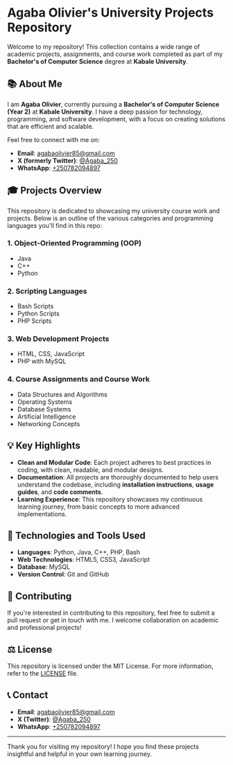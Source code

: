 # Agaba Olivier's University Projects Repository

Welcome to my repository! This collection contains a wide range of academic projects, assignments, and course work completed as part of my **Bachelor's of Computer Science** degree at **Kabale University**.

## 📚 **About Me**

I am **Agaba Olivier**, currently pursuing a **Bachelor's of Computer Science (Year 2)** at **Kabale University**. I have a deep passion for technology, programming, and software development, with a focus on creating solutions that are efficient and scalable.

Feel free to connect with me on:

- **Email**: [agabaolivier85@gmail.com](mailto:agabaolivier85@gmail.com)
- **X (formerly Twitter)**: [@Agaba_250](https://twitter.com/Agaba_250)
- **WhatsApp**: [+250782094897](https://wa.me/250782094897)

## 🎓 **Projects Overview**

This repository is dedicated to showcasing my university course work and projects. Below is an outline of the various categories and programming languages you'll find in this repo:

### 1. **Object-Oriented Programming (OOP)**
   - Java
   - C++
   - Python

### 2. **Scripting Languages**
   - Bash Scripts
   - Python Scripts
   - PHP Scripts

### 3. **Web Development Projects**
   - HTML, CSS, JavaScript
   - PHP with MySQL

### 4. **Course Assignments and Course Work**
   - Data Structures and Algorithms
   - Operating Systems
   - Database Systems
   - Artificial Intelligence
   - Networking Concepts

## 💡 **Key Highlights**

- **Clean and Modular Code**: Each project adheres to best practices in coding, with clean, readable, and modular designs.
- **Documentation**: All projects are thoroughly documented to help users understand the codebase, including **installation instructions**, **usage guides**, and **code comments**.
- **Learning Experience**: This repository showcases my continuous learning journey, from basic concepts to more advanced implementations.
  
## 🔧 **Technologies and Tools Used**

- **Languages**: Python, Java, C++, PHP, Bash
- **Web Technologies**: HTML5, CSS3, JavaScript
- **Database**: MySQL
- **Version Control**: Git and GitHub

## 🌟 **Contributing**

If you're interested in contributing to this repository, feel free to submit a pull request or get in touch with me. I welcome collaboration on academic and professional projects!

## ⚖️ **License**

This repository is licensed under the MIT License. For more information, refer to the [LICENSE](LICENSE) file.

## 📞 **Contact**

- **Email**: [agabaolivier85@gmail.com](mailto:agabaolivier85@gmail.com)
- **X (Twitter)**: [@Agaba_250](https://twitter.com/Agaba_250)
- **WhatsApp**: [+250782094897](https://wa.me/250782094897)

---

Thank you for visiting my repository! I hope you find these projects insightful and helpful in your own learning journey.

